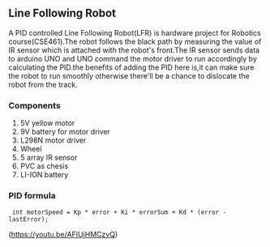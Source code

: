 ## Line Following Robot
<p>A PID controlled Line Following Robot(LFR) is hardware project for Robotics course(CSE461).The robot follows the black path by measuring the value of IR sensor which is attached with the robot's front.The IR sensor sends data to arduino UNO and UNO command the motor driver to run accordingly by calculating the PID.the benefits of adding the PID here is,it can make sure the robot to run smoothly otherwise there'll be a chance to dislocate the robot from the track.</p>


### Components 
1. 5V yellow motor
2. 9V battery for motor driver
3. L298N motor driver
4. Wheel
5. 5 array IR sensor
6. PVC as chesis
7. LI-ION battery

### PID formula
` int motorSpeed = Kp * error + Ki * errorSum + Kd * (error - lastError);`

(https://youtu.be/AFIUjHMCzvQ)
